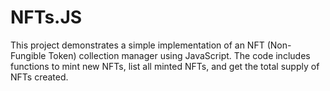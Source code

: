 # NFTs.JS
This project demonstrates a simple implementation of an NFT (Non-Fungible Token) collection manager using JavaScript. The code includes functions to mint new NFTs, list all minted NFTs, and get the total supply of NFTs created.
